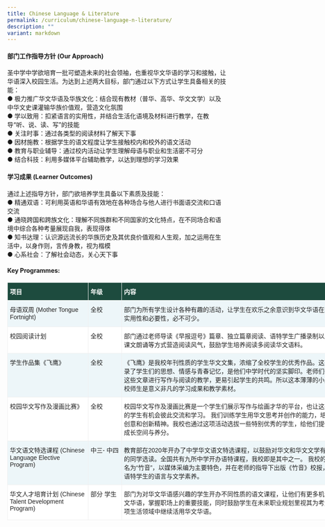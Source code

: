 ```yaml
---
title: Chinese Language & Literature
permalink: /curriculum/chinese-language-n-literature/
description: ""
variant: markdown
---
```

#### 部门工作指导方针 (Our Approach)
圣中学中学欲培育一批可塑造未来的社会领袖，也重视华文华语的学习和接触，让华语深入校园生活。为达到上述两大目标，部门通过以下方式让学生具备相关的技能：<br>
●	极力推广华文华语及华族文化：结合现有教材（普华、高华、华文文学）以及中华文史课灌输华族价值观，营造文化氛围<br>
●	 学以致用：扣紧语言的实用性，并结合生活化语境及材料进行教学，在教导“听、说、读、写”的技能<br>
●	关注时事：通过各类型的阅读材料了解天下事<br>
●	因材施教：根据学生的语文程度让学生接触校内和校外的语文活动<br>
●	教育与职业辅导：通过校内活动让学生理解母语与职业和生活密不可分<br>
●	结合科技：利用多媒体平台辅助教学，以达到理想的学习效果<br>


#### 学习成果 (Learner Outcomes)
通过上述指导方针，部门欲培养学生具备以下素质及技能：<br>
●	精通双语：可利用英语和华语有效地在各种场合与他人进行书面语交流和口语交流<br>
●	通晓跨国和跨族文化：理解不同族群和不同国家的文化特点，在不同场合和语境中综合各种考量展现自我，表现得体<br>
●	 知书达理：认识源远流长的华族历史及其优良价值观和人生观，加之运用在生活中，以身作则，言传身教，视为楷模<br>
●	心系社会：了解社会动态，关心天下事<br>



#### Key Programmes:

<table class="tg" style="border-collapse:collapse;border-spacing:0;table-layout: fixed; width: 804px"><colgroup><col style="width: 186px"><col style="width: 77px"><col style="width: 541px"></colgroup>
	<thead>
		<tr>
			<th style="background-color:#1d4b3e;border-color:#efefef;border-style:solid;border-width:1px;color:#FFF;font-family:Arial, sans-serif;font-size:14px;font-weight:bold;overflow:hidden;padding:10px 5px;text-align:left;vertical-align:top;word-break:normal"><span style="font-weight:bold;color:#FFF;background-color:#1d4b3e">项目</span></th>
			<th style="background-color:#1d4b3e;border-color:#efefef;border-style:solid;border-width:1px;color:#FFF;font-family:Arial, sans-serif;font-size:14px;font-weight:bold;overflow:hidden;padding:10px 5px;text-align:left;vertical-align:top;word-break:normal"><span style="font-weight:bold;color:#FFF;background-color:#1d4b3e">年级</span></th>
			<th style="background-color:#1d4b3e;border-color:#efefef;border-style:solid;border-width:1px;color:#FFF;font-family:Arial, sans-serif;font-size:14px;font-weight:bold;overflow:hidden;padding:10px 5px;text-align:left;vertical-align:top;word-break:normal"><span style="font-weight:bold;color:#FFF;background-color:#1d4b3e">内容</span></th></tr></thead>
	<tbody>
		<tr>
			<td style="background-color:#EDF6F9;border-color:#efefef;border-style:solid;border-width:1px;color:#222;font-family:Arial, sans-serif;font-size:14px; overflow:hidden; padding:10px 5px;text-align:left; vertical-align:top;word-break:normal"><span style="color:#222;background-color:#EDF6F9">母语双周 (Mother Tongue Fortnight)</span><br></td>
			<td style="background-color:#EDF6F9;border-color:#efefef;border-style:solid;border-width:1px;color:#222;font-family:Arial, sans-serif;font-size:14px;overflow:hidden;padding:10px 5px;text-align:left;vertical-align:top;word-break:normal"><span style="color:#222;background-color:#EDF6F9">全校</span><br></td>
			<td style="background-color:#EDF6F9;border-color:#efefef;border-style:solid;border-width:1px;color:#222;font-family:Arial, sans-serif;font-size:14px;overflow:hidden;padding:10px 5px;text-align:left;vertical-align:top;word-break:normal"><span style="color:#222;background-color:#EDF6F9">部门为所有学生设计各种有趣的活动，让学生在欢乐之余意识到华文华语在生活中的实用性和必要性，必不可少。</span><br></td>
		</tr>
		<tr>
			<td style="background-color:#FFF;border-color:#efefef;border-style:solid;border-width:1px;color:#222;font-family:Arial, sans-serif;font-size:14px;overflow:hidden;padding:10px 5px;text-align:left;vertical-align:top;word-break:normal"><span style="color:#222;background-color:#FFF">校园阅读计划</span><br></td><td style="background-color:#FFF;border-color:#efefef;border-style:solid;border-width:1px;color:#222;font-family:Arial, sans-serif;font-size:14px;overflow:hidden;padding:10px 5px;text-align:left;vertical-align:top;word-break:normal"><span style="color:#222;background-color:#FFF">全校</span><br></td>
			<td style="background-color:#FFF;border-color:#efefef;border-style:solid;border-width:1px;color:#222;font-family:Arial, sans-serif;font-size:14px;overflow:hidden;padding:10px 5px;text-align:left;vertical-align:top;word-break:normal"><span style="color:#222;background-color:#FFF">部门通过老师导读《早报逗号》篇章、独立篇章阅读、语特学生广播录制以及诗歌和课文朗诵等方式营造阅读风气，鼓励学生培养阅读多阅读华文语料。</span><br></td></tr><tr><td style="background-color:#EDF6F9;border-color:#efefef;border-style:solid;border-width:1px;color:#222;font-family:Arial, sans-serif;font-size:14px;overflow:hidden;padding:10px 5px;text-align:left;vertical-align:top;word-break:normal"><span style="color:#222;background-color:#EDF6F9">学生作品集《飞鹰》</span><br></td>
		<td style="background-color:#EDF6F9;border-color:#efefef;border-style:solid;border-width:1px;color:#222;font-family:Arial, sans-serif;font-size:14px;overflow:hidden;padding:10px 5px;text-align:left;vertical-align:top;word-break:normal"><span style="color:#222;background-color:#EDF6F9">全校</span><br></td>
		<td style="background-color:#EDF6F9;border-color:#efefef;border-style:solid;border-width:1px;color:#222;font-family:Arial, sans-serif;font-size:14px;overflow:hidden;padding:10px 5px;text-align:left;vertical-align:top;word-break:normal"><span style="color:#222;background-color:#EDF6F9">《飞鹰》是我校年刊性质的学生华文文集，浓缩了全校学生的优秀作品。这些作品记录了学生们的思想、情感与青春记忆，是他们中学时代的坚实脚印。老师们也可利用这些文章进行写作与阅读的教学，更易引起学生的共鸣。所以这本薄薄的小册子对我校师生是意义非凡的学习成果和教学素材。</span></td></tr>
		<tr>
			<td style="background-color:#FFF;border-color:#efefef;border-style:solid;border-width:1px;color:#222;font-family:Arial, sans-serif;font-size:14px;overflow:hidden;padding:10px 5px;text-align:left;vertical-align:top;word-break:normal"><span style="color:#222;background-color:#FFF">校园华文写作及漫画比赛》</span><br></td><td style="background-color:#FFF;border-color:#efefef;border-style:solid;border-width:1px;color:#222;font-family:Arial, sans-serif;font-size:14px;overflow:hidden;padding:10px 5px;text-align:left;vertical-align:top;word-break:normal"><span style="color:#222;background-color:#FFF">全校</span><br></td>
			<td style="background-color:#FFF;border-color:#efefef;border-style:solid;border-width:1px;color:#222;font-family:Arial, sans-serif;font-size:14px;overflow:hidden;padding:10px 5px;text-align:left;vertical-align:top;word-break:normal"><span style="color:#222;background-color:#FFF">校园华文写作及漫画比赛是一个学生们展示写作与绘画才华的平台，也让这些有特长的学生有机会彼此交流和学习。 我们训练学生用华文思考并创作的能力，培养他们的创意和创新精神。我校也通过这项活动选拔一些特别优秀的学生，给他们提供更多的成长空间与养分。</span><br></td></tr>
		<tr>
			<td style="background-color:#EDF6F9;border-color:#efefef;border-style:solid;border-width:1px;color:#222;font-family:Arial, sans-serif;font-size:14px;overflow:hidden;padding:10px 5px;text-align:left;vertical-align:top;word-break:normal"><span style="color:#222;background-color:#EDF6F9">华文语文特选课程 (Chinese Language Elective Program) </span></td>
			<td style="background-color:#EDF6F9;border-color:#efefef;border-style:solid;border-width:1px;color:#222;font-family:Arial, sans-serif;font-size:14px;overflow:hidden;padding:10px 5px;text-align:left;vertical-align:top;word-break:normal"><span style="color:#222;background-color:#EDF6F9">中三-
中四
</span><br></td>
			<td style="background-color:#EDF6F9;border-color:#efefef;border-style:solid;border-width:1px;color:#222;font-family:Arial, sans-serif;font-size:14px;overflow:hidden;padding:10px 5px;text-align:left;vertical-align:top;word-break:normal"><span style="color:#222;background-color:#EDF6F9">教育部在2020年开办了中学华文语文特选课程，以鼓励对华文和华文文学有浓厚兴趣的同学选读。全国共有九所中学开办语特课程，我校即是其中之一。 我校的语特课程名为“竹音”，以媒体采编为主要特色，并在老师的指导下出版《竹音》校报，以此提高语特学生的语言与文学素养。 </span></td></tr>
		<tr>
			<td style="background-color:#FFF;border-color:#efefef;border-style:solid;border-width:1px;color:#222;font-family:Arial, sans-serif;font-size:14px;overflow:hidden;padding:10px 5px;text-align:left;vertical-align:top;word-break:normal"><span style="color:#222;background-color:#FFF">华文人才培育计划 (Chinese Talent Development Program)</span></td>
			<td style="background-color:#FFF;border-color:#efefef;border-style:solid;border-width:1px;color:#222;font-family:Arial, sans-serif;font-size:14px;overflow:hidden;padding:10px 5px;text-align:left;vertical-align:top;word-break:normal"><span style="color:#222;background-color:#FFF">部分
学生
</span><br></td>
			<td style="background-color:#FFF;border-color:#efefef;border-style:solid;border-width:1px;color:#222;font-family:Arial, sans-serif;font-size:14px;overflow:hidden;padding:10px 5px;text-align:left;vertical-align:top;word-break:normal"><span style="color:#222;background-color:#FFF">部门为对华文华语感兴趣的学生开办不同性质的语文课程，让他们有更多机会接触华文华语，掌握职场上的重要技能，同时鼓励学生在未来职业规划里视其为考量，在各项生活领域中继续活用华文华语。</span></td>
		</tr>
	</tbody>
</table>



